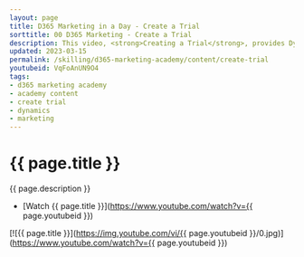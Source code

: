 ```yaml
---
layout: page
title: D365 Marketing in a Day - Create a Trial
sorttitle: 00 D365 Marketing - Create a Trial
description: This video, <strong>Creating a Trial</strong>, provides Dynamics 365 partners with stepy-by-step guidance on how to quickly create a D365 Marketing trial.
updated: 2023-03-15
permalink: /skilling/d365-marketing-academy/content/create-trial
youtubeid: VqFoAnUN9O4
tags: 
- d365 marketing academy
- academy content
- create trial
- dynamics
- marketing
---
```


# {{ page.title }}

{{ page.description }}

* [Watch {{ page.title }}](https://www.youtube.com/watch?v={{ page.youtubeid }})

[![{{ page.title }}](https://img.youtube.com/vi/{{ page.youtubeid }}/0.jpg)](https://www.youtube.com/watch?v={{ page.youtubeid }})
